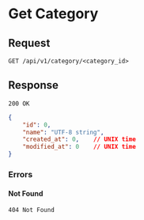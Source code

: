 # Get Category

## Request

```text
GET /api/v1/category/<category_id>
```

## Response

```text
200 OK
```

```json
{
    "id": 0,
    "name": "UTF-8 string",
    "created_at": 0,    // UNIX time
    "modified_at": 0    // UNIX time
}
```

### Errors

#### Not Found

```text
404 Not Found
```
